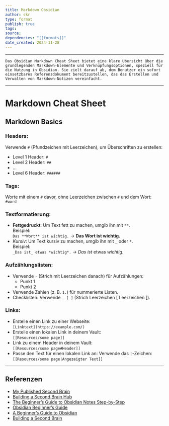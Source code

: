 ```yaml
---
title: Markdown Obsidian
author: skr
type: format
publish: true
tags: 
source: 
dependencies: "[[formats]]"
date_created: 2024-11-28
---
```

---
```ad-info
Das Obsidian Markdown Cheat Sheet bietet eine klare Übersicht über die grundlegenden Markdown-Elemente und Verknüpfungsoptionen, speziell für die Nutzung in Obsidian. Sie zielt darauf ab, dem Benutzer ein sofort einsetzbares Referenzdokument bereitzustellen, das das Erstellen und Verwalten von Markdown-Notizen vereinfacht.

```
---
# Markdown Cheat Sheet

## Markdown Basics

### Headers:  
Verwende `#` (Pfundzeichen mit Leerzeichen), um Überschriften zu erstellen:
- Level 1 Header: `#`
- Level 2 Header: `##`
- ...
- Level 6 Header: `######`

### Tags:  
Worte mit einem `#` davor, ohne Leerzeichen zwischen `#` und dem Wort:  
`#word`

### Textformatierung:  
- **Fettgedruckt**: Um Text fett zu machen, umgib ihn mit `**`.  
  Beispiel:  
  `Das **Wort** ist wichtig.` → **Das Wort ist wichtig.**
- *Kursiv*: Um Text kursiv zu machen, umgib ihn mit `_` oder `*`.  
  Beispiel:  
  `_Das ist_ etwas *wichtig*.` → *Das ist* etwas *wichtig*.

### Aufzählungslisten:  
- Verwende `-` (Strich mit Leerzeichen danach) für Aufzählungen:  
  - Punkt 1  
  - Punkt 2  
- Verwende Zahlen (z. B. `1.`) für nummerierte Listen.  
- Checklisten: Verwende `- [ ]` (Strich Leerzeichen [ Leerzeichen ]).  

### Links:  
- Erstelle einen Link zu einer Webseite:  
  `[Linktext](https://example.com/)`
- Erstelle einen lokalen Link in deinem Vault:  
  `[[Resources/some page]]`
- Link zu einem Header in deinem Vault:  
  `[[Resources/some page#Header]]`
- Passe den Text für einen lokalen Link an: Verwende das `|`-Zeichen:  
  `[[Resources/some page|Angezeigter Text]]`

---

## Referenzen

- [My Published Second Brain](https://publish.obsidian.md/ai6ua)
- [Building a Second Brain Hub](https://publish.obsidian.md/ai6ua/zk/202203091833+Building+a+Second+Brain+Hub)
- [The Beginner’s Guide to Obsidian Notes Step-by-Step](https://theproductiveengineer.net/the-beginners-guide-to-obsidian-notes-step-by-step/)
- [Obsidian Beginner’s Guide](https://www.keepproductive.com/blog/obsidian-beginners-guide)
- [A Beginner’s Guide to Obsidian](https://atoughnut.com/a-beginners-guide-to-obsidian/)
- [Building a Second Brain](https://www.buildingasecondbrain.com/)